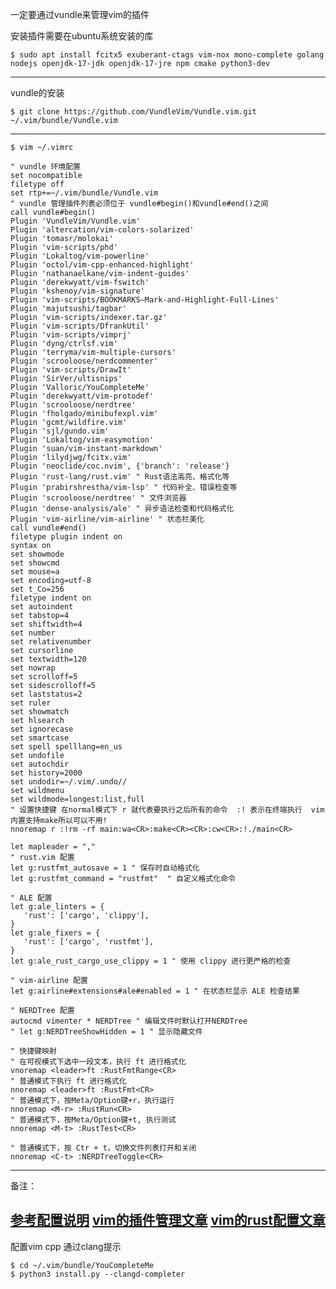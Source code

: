 一定要通过vundle来管理vim的插件

安装插件需要在ubuntu系统安装的库

`$ sudo apt install fcitx5 exuberant-ctags vim-nox mono-complete golang nodejs openjdk-17-jdk openjdk-17-jre npm cmake python3-dev`

---

vundle的安装

`$ git clone https://github.com/VundleVim/Vundle.vim.git ~/.vim/bundle/Vundle.vim`

---
`$ vim ~/.vimrc`
```
" vundle 环境配置
set nocompatible
filetype off
set rtp+=~/.vim/bundle/Vundle.vim
" vundle 管理插件列表必须位于 vundle#begin()和vundle#end()之间
call vundle#begin()
Plugin 'VundleVim/Vundle.vim'
Plugin 'altercation/vim-colors-solarized'
Plugin 'tomasr/molokai'
Plugin 'vim-scripts/phd'
Plugin 'Lokaltog/vim-powerline'
Plugin 'octol/vim-cpp-enhanced-highlight'
Plugin 'nathanaelkane/vim-indent-guides'
Plugin 'derekwyatt/vim-fswitch'
Plugin 'kshenoy/vim-signature'
Plugin 'vim-scripts/BOOKMARKS—Mark-and-Highlight-Full-Lines'
Plugin 'majutsushi/tagbar'
Plugin 'vim-scripts/indexer.tar.gz'
Plugin 'vim-scripts/DfrankUtil'
Plugin 'vim-scripts/vimprj'
Plugin 'dyng/ctrlsf.vim'
Plugin 'terryma/vim-multiple-cursors'
Plugin 'scrooloose/nerdcommenter'
Plugin 'vim-scripts/DrawIt'
Plugin 'SirVer/ultisnips'
Plugin 'Valloric/YouCompleteMe'
Plugin 'derekwyatt/vim-protodef'
Plugin 'scrooloose/nerdtree'
Plugin 'fholgado/minibufexpl.vim'
Plugin 'gcmt/wildfire.vim'
Plugin 'sjl/gundo.vim'
Plugin 'Lokaltog/vim-easymotion'
Plugin 'suan/vim-instant-markdown'
Plugin 'lilydjwg/fcitx.vim'
Plugin 'neoclide/coc.nvim', {'branch': 'release'}
Plugin 'rust-lang/rust.vim' " Rust语法高亮、格式化等
Plugin 'prabirshrestha/vim-lsp' " 代码补全、错误检查等
Plugin 'scrooloose/nerdtree' " 文件浏览器
Plugin 'dense-analysis/ale' " 异步语法检查和代码格式化
Plugin 'vim-airline/vim-airline' " 状态栏美化
call vundle#end()
filetype plugin indent on
syntax on
set showmode
set showcmd
set mouse=a
set encoding=utf-8
set t_Co=256
filetype indent on
set autoindent
set tabstop=4
set shiftwidth=4
set number
set relativenumber
set cursorline
set textwidth=120
set nowrap
set scrolloff=5
set sidescrolloff=5
set laststatus=2
set ruler
set showmatch
set hlsearch
set ignorecase
set smartcase
set spell spelllang=en_us
set undofile
set autochdir
set history=2000
set undodir=~/.vim/.undo//
set wildmenu
set wildmode=longest:list,full
" 设置快捷键 在normal模式下 r 就代表要执行之后所有的命令  :! 表示在终端执行  vim内置支持make所以可以不用! 
nnoremap r :!rm -rf main:wa<CR>:make<CR><CR>:cw<CR>:!./main<CR>

let mapleader = ","
" rust.vim 配置
let g:rustfmt_autosave = 1 " 保存时自动格式化
let g:rustfmt_command = "rustfmt"  " 自定义格式化命令

" ALE 配置
let g:ale_linters = {
   'rust': ['cargo', 'clippy'],
}
let g:ale_fixers = {
   'rust': ['cargo', 'rustfmt'],
}
let g:ale_rust_cargo_use_clippy = 1 " 使用 clippy 进行更严格的检查
​
" vim-airline 配置
let g:airline#extensions#ale#enabled = 1 " 在状态栏显示 ALE 检查结果
​
" NERDTree 配置
autocmd vimenter * NERDTree " 编辑文件时默认打开NERDTree
" let g:NERDTreeShowHidden = 1 " 显示隐藏文件
​
" 快捷键映射
" 在可视模式下选中一段文本，执行 ft 进行格式化
vnoremap <leader>ft :RustFmtRange<CR>
" 普通模式下执行 ft 进行格式化
nnoremap <leader>ft :RustFmt<CR>
" 普通模式下，按Meta/Option键+r，执行运行
nnoremap <M-r> :RustRun<CR>
" 普通模式下，按Meta/Option键+t, 执行测试
nnoremap <M-t> :RustTest<CR>
​
" 普通模式下，按 Ctr + t，切换文件列表打开和关闭
nnoremap <C-t> :NERDTreeToggle<CR>
```
--- 

备注：

[参考配置说明](https://www.ruanyifeng.com/blog/2018/09/vimrc.html)
[vim的插件管理文章](https://wizardforcel.gitbooks.io/use-vim-as-ide/content/2.html)
[vim的rust配置文章](https://juejin.cn/post/7250005852710797371)
--- 

配置vim cpp 通过clang提示  
```
$ cd ~/.vim/bundle/YouCompleteMe
$ python3 install.py --clangd-completer
```
